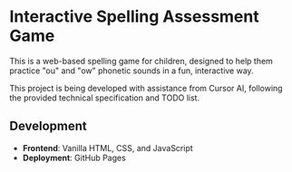 # Interactive Spelling Assessment Game

This is a web-based spelling game for children, designed to help them practice "ou" and "ow" phonetic sounds in a fun, interactive way.

This project is being developed with assistance from Cursor AI, following the provided technical specification and TODO list.

## Development

- **Frontend**: Vanilla HTML, CSS, and JavaScript
- **Deployment**: GitHub Pages 